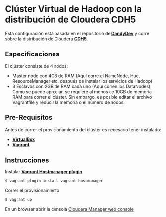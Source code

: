 # Clúster Virtual de Hadoop con la distribución de Cloudera CDH5
Esta configuración está basada en el repositorio de [**DandyDev**](https://github.com/DandyDev/virtual-hadoop-cluster.git) y corre sobre la distribución de Cloudera [**CDH5**](http://www.cloudera.com/content/cloudera/en/products-and-services/cloudera-enterprise/cloudera-manager.html).

## Especificaciones
El clúster consiste de 4 nodos:
* Master node con 4GB de RAM (Aquí corre el NameNode, Hue, ResourceManager etc. después de instalar los servicios de Hadoop)
* 3 Esclavos con 2GB de RAM cada uno (Aquí corren los DataNodes)
Como se puede apreciar, se requiere al menos de 10GB de memoria RAM para correr el clúster. Sin embargo, es posible editar el archivo Vagrantfile y reducir la memoria o el número de nodos.

## Pre-Requisitos
Antes de correr el provisionamiento del clúster es necesario tener instalado:
* [**VirtualBox**](https://www.virtualbox.org/)
* [**Vagrant**](http://www.vagrantup.com/)

## Instrucciones
Instalar [**Vagrant Hostmanager plugin**](https://github.com/smdahlen/vagrant-hostmanager)
```bash
$ vagrant plugin install vagrant-hostmanager
```
Correr el provisionamiento
```bash
$ vagrant up
```

En un browser abrir la consola [Cloudera Manager web console](http://vm-cluster-node1:7180)
